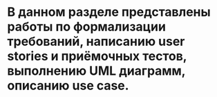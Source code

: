 # В данном разделе представлены работы по формализации требований, написанию user stories и приёмочных тестов, выполнению UML диаграмм, описанию use case.
